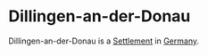 # Dillingen-an-der-Donau

Dillingen-an-der-Donau is a [Settlement](140000034.md) in [Germany](140000025.md).
